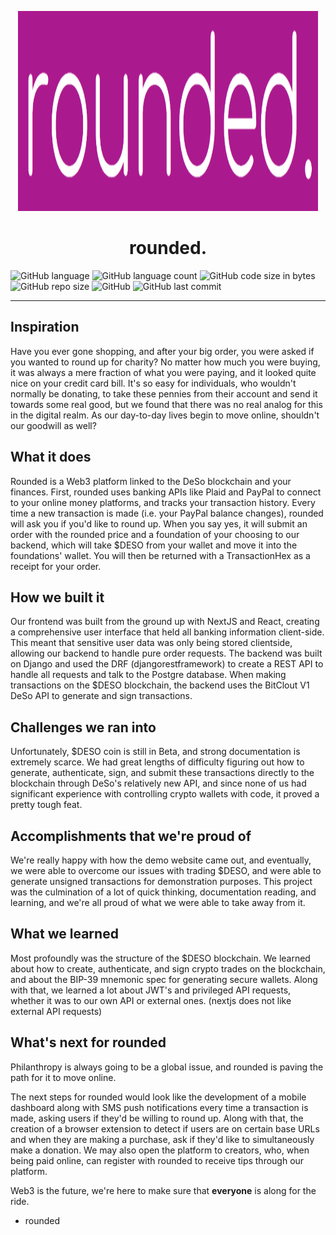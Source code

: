 <p align="center">
  <a href="https://github.com/rushilwiz/rounded">
    <img src=".github/logo.png" alt="Logo" width="480px" height="320px">
  </a>

  <h1 align="center">rounded.</h1>

</p>

![GitHub language](https://img.shields.io/github/languages/top/rushilwiz/rounded?color=FF6663)
![GitHub language count](https://img.shields.io/github/languages/count/rushilwiz/rounded?color=FEB144)
![GitHub code size in bytes](https://img.shields.io/github/languages/code-size/rushilwiz/rounded?color=FAFD7B)
![GitHub repo size](https://img.shields.io/github/repo-size/rushilwiz/rounded?color=9EE09E)
![GitHub](https://img.shields.io/github/license/rushilwiz/rounded?color=9EC1CF)
![GitHub last commit](https://img.shields.io/github/last-commit/rushilwiz/rounded?color=CC99C9)

---

## Inspiration
Have you ever gone shopping, and after your big order, you were asked if you wanted to round up for charity? No matter how much you were buying, it was always a mere fraction of what you were paying, and it looked quite nice on your credit card bill. It's so easy for individuals, who wouldn't normally be donating, to take these pennies from their account and send it towards some real good, but we found that there was no real analog for this in the digital realm. As our day-to-day lives begin to move online, shouldn't our goodwill as well?

## What it does
Rounded is a Web3 platform linked to the DeSo blockchain and your finances. First, rounded uses banking APIs like Plaid and PayPal to connect to your online money platforms, and tracks your transaction history. Every time a new transaction is made (i.e. your PayPal balance changes), rounded will ask you if you'd like to round up. When you say yes, it will submit an order with the rounded price and a foundation of your choosing to our backend, which will take $DESO from your wallet and move it into the foundations' wallet. You will then be returned with a TransactionHex as a receipt for your order.

## How we built it
Our frontend was built from the ground up with NextJS and React, creating a comprehensive user interface that held all banking information client-side. This meant that sensitive user data was only being stored clientside, allowing our backend to handle pure order requests. The backend was built on Django and used the DRF (djangorestframework) to create a REST API to handle all requests and talk to the Postgre database. When making transactions on the $DESO blockchain, the backend uses the BitClout V1 DeSo API to generate and sign transactions.

## Challenges we ran into
Unfortunately, $DESO coin is still in Beta, and strong documentation is extremely scarce. We had great lengths of difficulty figuring out how to generate, authenticate, sign, and submit these transactions directly to the blockchain through DeSo's relatively new API, and since none of us had significant experience with controlling crypto wallets with code, it proved a pretty tough feat.

## Accomplishments that we're proud of
We're really happy with how the demo website came out, and eventually, we were able to overcome our issues with trading $DESO, and were able to generate unsigned transactions for demonstration purposes. This project was the culmination of a lot of quick thinking, documentation reading, and learning, and we're all proud of what we were able to take away from it.

## What we learned
Most profoundly was the structure of the $DESO blockchain. We learned about how to create, authenticate, and sign crypto trades on the blockchain, and about the BIP-39 mnemonic spec for generating secure wallets. Along with that, we learned a lot about JWT's and privileged API requests, whether it was to our own API or external ones. (nextjs does not like external API requests)

## What's next for rounded
Philanthropy is always going to be a global issue, and rounded is paving the path for it to move online.

The next steps for rounded would look like the development of a mobile dashboard along with SMS push notifications every time a transaction is made, asking users if they'd be willing to round up. Along with that, the creation of a browser extension to detect if users are on certain base URLs and when they are making a purchase, ask if they'd like to simultaneously make a donation. We may also open the platform to creators, who, when being paid online, can register with rounded to receive tips through our platform.

Web3 is the future, we're here to make sure that **everyone** is along for the ride.

- rounded
